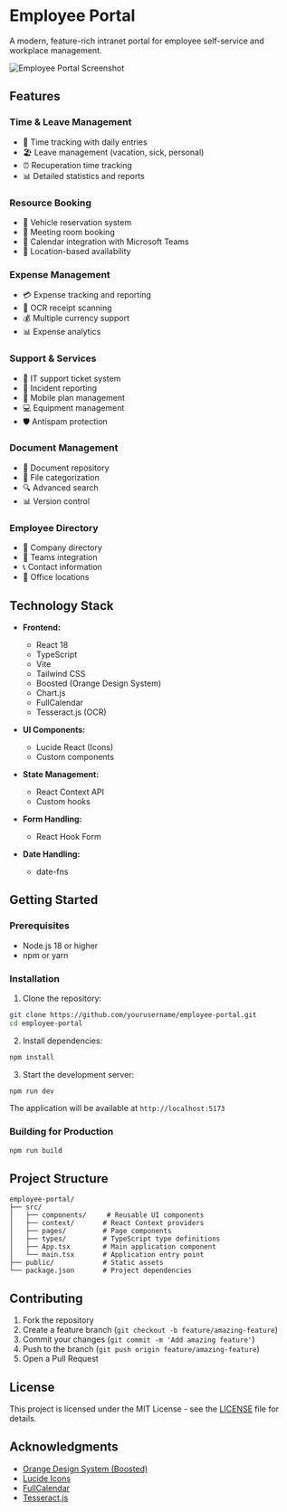 # Employee Portal

A modern, feature-rich intranet portal for employee self-service and workplace management.

![Employee Portal Screenshot](https://images.pexels.com/photos/3182773/pexels-photo-3182773.jpeg?auto=compress&cs=tinysrgb&w=1260&h=750&dpr=2)

## Features

### Time & Leave Management
- 📅 Time tracking with daily entries
- 🏖️ Leave management (vacation, sick, personal)
- ⏰ Recuperation time tracking
- 📊 Detailed statistics and reports

### Resource Booking
- 🚗 Vehicle reservation system
- 🏢 Meeting room booking
- 📅 Calendar integration with Microsoft Teams
- 📍 Location-based availability

### Expense Management
- 💳 Expense tracking and reporting
- 📸 OCR receipt scanning
- 💰 Multiple currency support
- 📊 Expense analytics

### Support & Services
- 🎫 IT support ticket system
- 🚨 Incident reporting
- 📱 Mobile plan management
- 💻 Equipment management
- 🛡️ Antispam protection

### Document Management
- 📄 Document repository
- 📂 File categorization
- 🔍 Advanced search
- 📊 Version control

### Employee Directory
- 👥 Company directory
- 💬 Teams integration
- 📞 Contact information
- 📍 Office locations

## Technology Stack

- **Frontend:**
  - React 18
  - TypeScript
  - Vite
  - Tailwind CSS
  - Boosted (Orange Design System)
  - Chart.js
  - FullCalendar
  - Tesseract.js (OCR)

- **UI Components:**
  - Lucide React (Icons)
  - Custom components

- **State Management:**
  - React Context API
  - Custom hooks

- **Form Handling:**
  - React Hook Form

- **Date Handling:**
  - date-fns

## Getting Started

### Prerequisites

- Node.js 18 or higher
- npm or yarn

### Installation

1. Clone the repository:
```bash
git clone https://github.com/yourusername/employee-portal.git
cd employee-portal
```

2. Install dependencies:
```bash
npm install
```

3. Start the development server:
```bash
npm run dev
```

The application will be available at `http://localhost:5173`

### Building for Production

```bash
npm run build
```

## Project Structure

```
employee-portal/
├── src/
│   ├── components/     # Reusable UI components
│   ├── context/       # React Context providers
│   ├── pages/         # Page components
│   ├── types/         # TypeScript type definitions
│   ├── App.tsx        # Main application component
│   └── main.tsx       # Application entry point
├── public/            # Static assets
└── package.json       # Project dependencies
```

## Contributing

1. Fork the repository
2. Create a feature branch (`git checkout -b feature/amazing-feature`)
3. Commit your changes (`git commit -m 'Add amazing feature'`)
4. Push to the branch (`git push origin feature/amazing-feature`)
5. Open a Pull Request

## License

This project is licensed under the MIT License - see the [LICENSE](LICENSE) file for details.

## Acknowledgments

- [Orange Design System (Boosted)](https://boosted.orange.com/)
- [Lucide Icons](https://lucide.dev/)
- [FullCalendar](https://fullcalendar.io/)
- [Tesseract.js](https://tesseract.projectnaptha.com/)